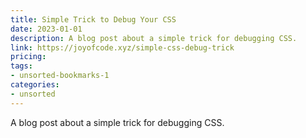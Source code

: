 ```yaml
---
title: Simple Trick to Debug Your CSS
date: 2023-01-01
description: A blog post about a simple trick for debugging CSS.
link: https://joyofcode.xyz/simple-css-debug-trick
pricing: 
tags: 
- unsorted-bookmarks-1 
categories: 
- unsorted 
---
```


A blog post about a simple trick for debugging CSS.